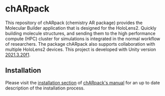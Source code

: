 # chARpack
This repository of chARpack (chemistry AR package) provides the Molecular Builder application that is designed for the HoloLens2.
Quickly building molecule structures, and sending them to the high performance compute (HPC) cluster for simulations is integrated in the normal workflow of researchers.
The package chARpack also supports collaboration with multiple HoloLens2 devices.
This project is developed with Unity version [2021.3.20f1](https://unity.com/releases/editor/archive).

## Installation
Please visit the [installation section](https://charpack.github.io/manual/00-getting_started/01-installation/) of [chARpack's manual](https://charpack.github.io/manual/) for an up to date description of the installation process.